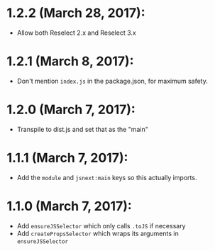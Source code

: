 # 1.2.2 (March 28, 2017):
- Allow both Reselect 2.x and Reselect 3.x

# 1.2.1 (March 8, 2017):
- Don't mention `index.js` in the package.json, for maximum safety.

# 1.2.0 (March 7, 2017):
- Transpile to dist.js and set that as the "main"

# 1.1.1 (March 7, 2017):
- Add the `module` and `jsnext:main` keys so this actually imports.

# 1.1.0 (March 7, 2017):
- Add `ensureJSSelector` which only calls `.toJS` if necessary
- Add `createPropsSelector` which wraps its arguments in `ensureJSSelector`
